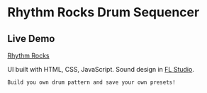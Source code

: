 # Rhythm Rocks Drum Sequencer

## Live Demo
[Rhythm Rocks](https://ericfrancey.github.io/Rhythm-Finder/)

UI built with HTML, CSS, JavaScript.
Sound design in [FL Studio](https://www.image-line.com/).

```md
Build you own drum pattern and save your own presets!
```

